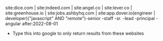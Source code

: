 site:dice.com | site:indeed.com | site:angel.co | site:lever.co | site:greenhouse.io | site:jobs.ashbyhq.com | site:app.dover.io(engineer | developer)("javascript" AND "remote")-senior -staff -sr. -lead -principal -angular after:2022-08-01

- Type this into google to only return results from these websites